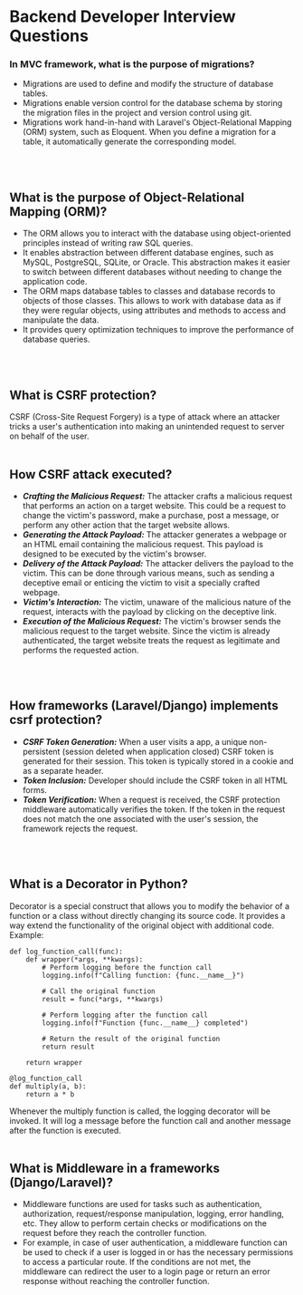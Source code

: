# Backend Developer Interview Questions

### In MVC framework, what is the purpose of migrations?
- Migrations are used to define and modify the structure of database tables.
- Migrations enable version control for the database schema by storing the migration files in the project and version control using git.
- Migrations work hand-in-hand with Laravel's Object-Relational Mapping (ORM) system, such as Eloquent. When you define a migration for a table, it automatically generate the corresponding model.
<br>
<br>

## What is the purpose of Object-Relational Mapping (ORM)?
- The ORM allows you to interact with the database using object-oriented principles instead of writing raw SQL queries.
- It enables abstraction between different database engines, such as MySQL, PostgreSQL, SQLite, or Oracle. This abstraction makes it easier to switch between different databases without needing to change the application code.
- The ORM maps database tables to classes and database records to objects of those classes. This allows to work with database data as if they were regular objects, using attributes and methods to access and manipulate the data.
- It provides query optimization techniques to improve the performance of database queries.
<br>
<br>

## What is CSRF protection?
CSRF (Cross-Site Request Forgery) is a type of attack where an attacker tricks a user's authentication into making an unintended request to server on behalf of the user.
<br>
<br>

## How CSRF attack executed?
- ***Crafting the Malicious Request:*** The attacker crafts a malicious request that performs an action on a target website. This could be a request to change the victim's password, make a purchase, post a message, or perform any other action that the target website allows.
- ***Generating the Attack Payload:*** The attacker generates a webpage or an HTML email containing the malicious request. This payload is designed to be executed by the victim's browser.
- ***Delivery of the Attack Payload:*** The attacker delivers the payload to the victim. This can be done through various means, such as sending a deceptive email or enticing the victim to visit a specially crafted webpage.
- ***Victim's Interaction:*** The victim, unaware of the malicious nature of the request, interacts with the payload by clicking on the deceptive link.
- ***Execution of the Malicious Request:*** The victim's browser sends the malicious request to the target website. Since the victim is already authenticated, the target website treats the request as legitimate and performs the requested action.
<br>
<br>

## How frameworks (Laravel/Django) implements csrf protection?
- ***CSRF Token Generation:*** When a user visits a app, a unique non-persistent (session deleted when application closed) CSRF token is generated for their session. This token is typically stored in a cookie and as a separate header.
- ***Token Inclusion:*** Developer should include the CSRF token in all HTML forms.
- ***Token Verification:*** When a request is received, the CSRF protection middleware automatically verifies the token. If the token in the request does not match the one associated with the user's session, the framework rejects the request.
<br>
<br>

## What is a Decorator in Python?
Decorator is a special construct that allows you to modify the behavior of a function or a class without directly changing its source code. It provides a way extend the functionality of the original object with additional code.  
Example:
```
def log_function_call(func):
    def wrapper(*args, **kwargs):
        # Perform logging before the function call
        logging.info(f"Calling function: {func.__name__}")
        
        # Call the original function
        result = func(*args, **kwargs)
        
        # Perform logging after the function call
        logging.info(f"Function {func.__name__} completed")
        
        # Return the result of the original function
        return result
    
    return wrapper

@log_function_call
def multiply(a, b):
    return a * b
```
Whenever the multiply function is called, the logging decorator will be invoked. It will log a message before the function call and another message after the function is executed.
<br>
<br>

## What is Middleware in a frameworks (Django/Laravel)?
- Middleware functions are used for tasks such as authentication, authorization, request/response manipulation, logging, error handling, etc. They allow to perform certain checks or modifications on the request before they reach the controller function.
- For example, in case of user authentication, a middleware function can be used to check if a user is logged in or has the necessary permissions to access a particular route. If the conditions are not met, the middleware can redirect the user to a login page or return an error response without reaching the controller function.





